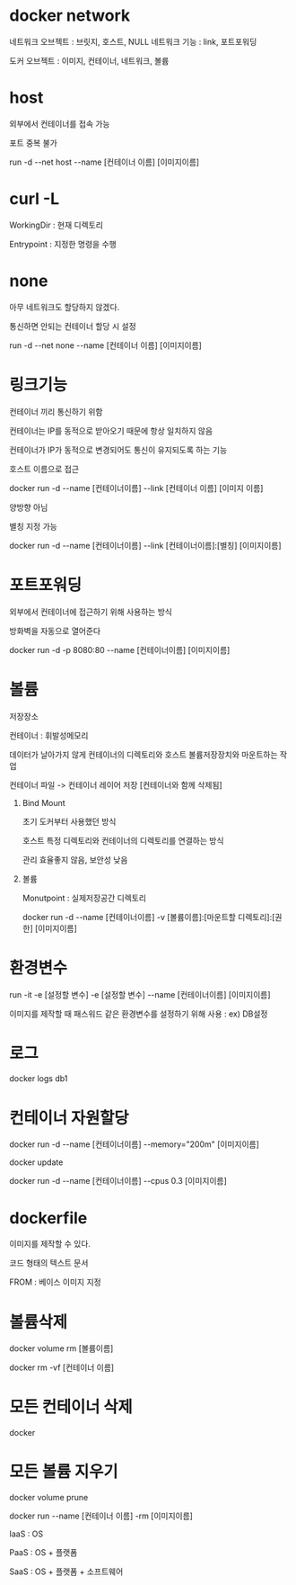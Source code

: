 # docker network

네트워크 오브젝트 : 브릿지, 호스트, NULL
네트워크 기능 : link, 포트포워딩

도커 오브젝트 : 이미지, 컨테이너, 네트워크, 볼륨

# host
외부에서 컨테이너를 접속 가능

포트 중복 불가

run -d --net host --name [컨테이너 이름] [이미지이름]

# curl -L

WorkingDir : 현재 디렉토리

Entrypoint : 지정한 명령을 수행

# none

아무 네트워크도 할당하지 않겠다.

통신하면 안되는 컨테이너 할당 시 설정

run -d --net none --name [컨테이너 이름] [이미지이름]

# 링크기능

컨테이너 끼리 통신하기 위함

컨테이너는 IP를 동적으로 받아오기 때문에 항상 일치하지 않음

컨테이너가 IP가 동적으로 변경되어도 통신이 유지되도록 하는 기능

호스트 이름으로 접근

docker run -d --name [컨테이너이름] --link [컨테이너 이름] [이미지 이름]

양방향 아님

별칭 지정 가능

docker run -d --name [컨테이너이름] --link [컨테이너이름]:[별칭] [이미지이름]

# 포트포워딩

외부에서 컨테이너에 접근하기 위해 사용하는 방식

방화벽을 자동으로 열어준다

docker run -d -p 8080:80 --name [컨테이너이름] [이미지이름]

# 볼륨

저장장소

컨테이너 : 휘발성메모리

데이터가 날아가지 않게 컨테이너의 디렉토리와 호스트 볼륨저장장치와 마운트하는 작업

컨테이너 파일 -> 컨테이너 레이어 저장 [컨테이너와 함께 삭제됨]

1. Bind Mount

   초기 도커부터 사용했던 방식

   호스트 특정 디렉토리와 컨테이너의 디렉토리를 연결하는 방식

   관리 효율좋지 않음, 보안성 낮음

2. 볼륨

   Monutpoint : 실제저장공간 디렉토리

   docker run -d --name [컨테이너이름] -v [볼륨이름]:[마운트할 디렉토리]:[권한] [이미지이름]

# 환경변수

run -it -e [설정할 변수] -e [설정할 변수] --name [컨테이너이름] [이미지이름] 

이미지를 제작할 때 패스워드 같은 환경변수를 설정하기 위해 사용 : ex) DB설정

# 로그
docker logs db1

# 컨테이너 자원할당
docker run -d --name [컨테이너이름] --memory="200m" [이미지이름]

docker update

docker run -d  --name  [컨테이너이름] --cpus 0.3 [이미지이름]

# dockerfile
이미지를 제작할 수 있다.

코드 형태의 텍스트 문서

FROM : 베이스 이미지 지정

# 볼륨삭제
docker volume rm [볼륨이름]

docker rm -vf [컨테이너 이름]

# 모든 컨테이너 삭제
docker 

# 모든 볼륨 지우기
docker volume prune

docker run --name [컨테이너 이름] -rm [이미지이름]


IaaS : OS

PaaS : OS + 플랫폼

SaaS : OS + 플랫폼 + 소프트웨어
